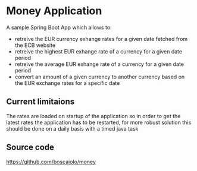 # Money Application

A sample Spring Boot App which allows to:
  * retreive the EUR currency exhange rates for a given date fetched from the ECB website
  * retreive the highest EUR exhange rate of a currency for a given date period  
  * retreive the average EUR exhange rate of a currency for a given date period
  * convert an amount of a given currency to another currency based on the EUR exchange rates for a specific date
  
 ## Current limitaions
 
  The rates are loaded on startup of the application so in order to get the latest rates the application has to be restarted, for more robust solution this should be done on a daily basis with a timed java task
 
## Source code

https://github.com/boscaiolo/money
